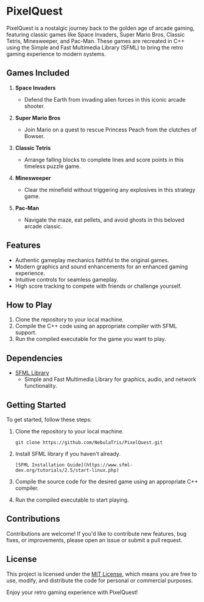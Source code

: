 # PixelQuest

PixelQuest is a nostalgic journey back to the golden age of arcade gaming, featuring classic games like Space Invaders, Super Mario Bros, Classic Tetris, Minesweeper, and Pac-Man. These games are recreated in C++ using the Simple and Fast Multimedia Library (SFML) to bring the retro gaming experience to modern systems.

## Games Included

1. **Space Invaders**
   - Defend the Earth from invading alien forces in this iconic arcade shooter.

2. **Super Mario Bros**
   - Join Mario on a quest to rescue Princess Peach from the clutches of Bowser.

3. **Classic Tetris**
   - Arrange falling blocks to complete lines and score points in this timeless puzzle game.

4. **Minesweeper**
   - Clear the minefield without triggering any explosives in this strategy game.

5. **Pac-Man**
   - Navigate the maze, eat pellets, and avoid ghosts in this beloved arcade classic.

## Features

- Authentic gameplay mechanics faithful to the original games.
- Modern graphics and sound enhancements for an enhanced gaming experience.
- Intuitive controls for seamless gameplay.
- High score tracking to compete with friends or challenge yourself.

## How to Play

1. Clone the repository to your local machine.
2. Compile the C++ code using an appropriate compiler with SFML support.
3. Run the compiled executable for the game you want to play.

## Dependencies

- [SFML Library](https://www.sfml-dev.org/)
  - Simple and Fast Multimedia Library for graphics, audio, and network functionality.

## Getting Started

To get started, follow these steps:

1. Clone the repository to your local machine.
   ```
   git clone https://github.com/NebulaTris/PixelQuest.git
   ```

2. Install SFML library if you haven't already.
   ```
   [SFML Installation Guide](https://www.sfml-dev.org/tutorials/2.5/start-linux.php)
   ```
   
3. Compile the source code for the desired game using an appropriate C++ compiler.

4. Run the compiled executable to start playing.

## Contributions

Contributions are welcome! If you'd like to contribute new features, bug fixes, or improvements, please open an issue or submit a pull request.

## License

This project is licensed under the [MIT License](LICENSE), which means you are free to use, modify, and distribute the code for personal or commercial purposes.

Enjoy your retro gaming experience with PixelQuest!
